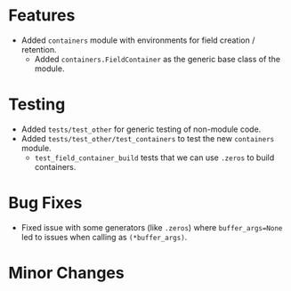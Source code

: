 # Features

- Added `containers` module with environments for field creation / retention.
  - Added `containers.FieldContainer` as the generic base class of the module.

# Testing

- Added `tests/test_other` for generic testing of non-module code.
- Added `tests/test_other/test_containers` to test the new `containers` module.
  - `test_field_container_build` tests that we can use ``.zeros`` to build containers.

# Bug Fixes

- Fixed issue with some generators (like `.zeros`) where ``buffer_args=None`` led to
  issues when calling as ``(*buffer_args)``.

# Minor Changes
